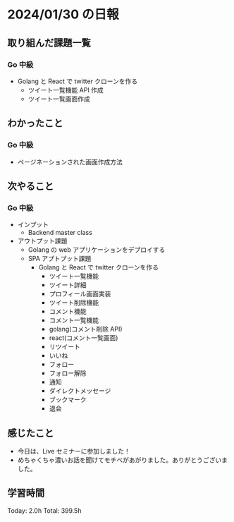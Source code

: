 # 2024/01/30 の日報

## 取り組んだ課題一覧

### Go 中級

- Golang と React で twitter クローンを作る
  - ツイート一覧機能 API 作成
  - ツイート一覧画面作成

## わかったこと

### Go 中級

- ページネーションされた画面作成方法

## 次やること

### Go 中級

- インプット
  - Backend master class
- アウトプット課題
  - Golang の web アプリケーションをデプロイする
  - SPA アプトプット課題
    - Golang と React で twitter クローンを作る
      - ツイート一覧機能
      - ツイート詳細
      - プロフィール画面実装
      - ツイート削除機能
      - コメント機能
      - コメント一覧機能
      - golang(コメント削除 API)
      - react(コメント一覧画面)
      - リツイート
      - いいね
      - フォロー
      - フォロー解除
      - 通知
      - ダイレクトメッセージ
      - ブックマーク
      - 退会

## 感じたこと

- 今日は、Live セミナーに参加しました！
- めちゃくちゃ濃いお話を聞けてモチベがあがりました。ありがとうございました。

## 学習時間

Today: 2.0h
Total: 399.5h
